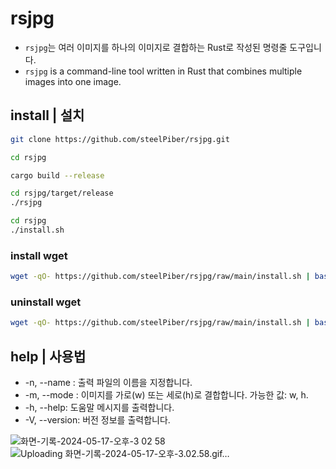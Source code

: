 # rsjpg
* `rsjpg`는 여러 이미지를 하나의 이미지로 결합하는 Rust로 작성된 명령줄 도구입니다.
* `rsjpg` is a command-line tool written in Rust that combines multiple images into one image.
## install  | 설치 

```sh
git clone https://github.com/steelPiber/rsjpg.git

cd rsjpg

cargo build --release

cd rsjpg/target/release
./rsjpg
```

```sh
cd rsjpg
./install.sh
```
### install wget
```sh
wget -qO- https://github.com/steelPiber/rsjpg/raw/main/install.sh | bash -s install
```
### uninstall wget
```sh
wget -qO- https://github.com/steelPiber/rsjpg/raw/main/install.sh | bash -s uninstall
```
## help | 사용법
  * -n, --name <OUTPUT>: 출력 파일의 이름을 지정합니다.
  * -m, --mode <MODE>: 이미지를 가로(w) 또는 세로(h)로 결합합니다. 가능한 값: w, h.
  * -h, --help: 도움말 메시지를 출력합니다.
  * -V, --version: 버전 정보를 출력합니다.


![화면-기록-2024-05-17-오후-3 02 58](https://github.com/steelPiber/rsjpg/assets/43775386/0f7f7306-4e20-496b-9060-5f1634c52c62)
![Uploading 화면-기록-2024-05-17-오후-3.02.58.gif…]()
